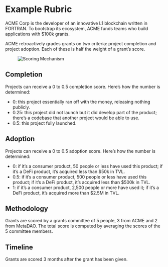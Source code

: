 # Example Rubric

ACME Corp is the developer of an innovative L1 blockchain written in FORTRAN. To bootstrap its ecosystem, ACME funds teams who build applications with $100k grants. 

ACME retroactively grades grants on two criteria: project completion and project adoption. Each of these is half the weight of a grant’s score.

<figure><img src="../../.gitbook/assets/rubric-score.png" alt="Scoring Mechanism"><figcaption></figcaption></figure>

## Completion
Projects can receive a 0 to 0.5 completion score. Here’s how the number is determined:

- 0: this project essentially ran off with the money, releasing nothing publicly.
- 0.25: this project did not launch but it did develop part of the product; there’s a codebase that another project would be able to use.
- 0.5: this project fully launched.

## Adoption
Projects can receive a 0 to 0.5 adoption score. Here’s how the number is determined:

- 0: if it’s a consumer product, 50 people or less have used this product; if it’s a DeFi product, it’s acquired less than $50k in TVL.
- 0.5: if it’s a consumer product, 500 people or less have used this product; if it’s a DeFi product, it’s acquired less than $500k in TVL.
- 1: if it’s a consumer product, 2,500 people or more have used it; if it’s a DeFi product, it’s acquired more than $2.5M in TVL.

## Methodology
Grants are scored by a grants committee of 5 people, 3 from ACME and 2 from MetaDAO. The total score is computed by averaging the scores of the 5 committee members.

## Timeline
Grants are scored 3 months after the grant has been given.

